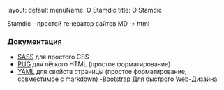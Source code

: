 layout: default
menuName: О Stamdic
title: О Stamdic
<!--config-->
Stamdic - простой генератор сайтов MD -&gt; html

### Документация
- [SASS](https://sass-lang.com/documentation/) для простого CSS
- [PUG](https://pugjs.org/api/getting-started.html) для лёгкого HTML (простое форматирование)
- [YAML](https://yaml.org/) для свойств страницы (простое форматирование, совместимое с markdown)
-[Bootstrap](https://getbootstrap.com/docs/5.3/getting-started/introduction/) Для быстрого Web-Дизайна 

